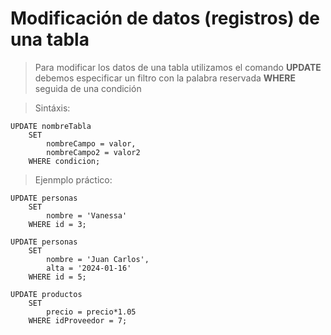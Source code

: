 # Modificación de datos (registros) de una tabla

> Para modificar los datos de una tabla utilizamos el comando **UPDATE**
> debemos especificar un filtro con la palabra reservada **WHERE** seguida de una condición


> Sintáxis: 

    UPDATE nombreTabla  
        SET  
            nombreCampo = valor,  
            nombreCampo2 = valor2  
        WHERE condicion;

> Ejenmplo práctico: 

    UPDATE personas  
        SET  
            nombre = 'Vanessa'  
        WHERE id = 3;  

    UPDATE personas  
        SET 
            nombre = 'Juan Carlos',  
            alta = '2024-01-16'  
        WHERE id = 5;  

    UPDATE productos  
        SET 
            precio = precio*1.05  
        WHERE idProveedor = 7;  
